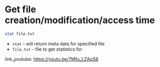 # Get file creation/modification/access time

```bash
stat file.txt
```

- `stat` - will return meta data for specified file
- `file.txt` - file to get statistics for


link_youtube: https://youtu.be/7Mfu_LZAqS8

